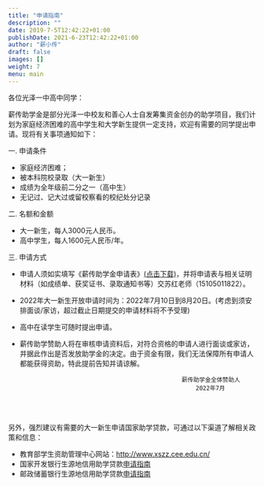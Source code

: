 ```yaml
---
title: "申请指南"
description: ""
date: 2019-7-5T12:42:22+01:00
publishDate: 2021-6-23T12:42:22+01:00
author: "薪小传"
draft: false
images: []
weight: 7
menu: main
---
```


各位光泽一中高中同学：

薪传助学金是部分光泽一中校友和善心人士自发筹集资金创办的助学项目，我们计划为家庭经济困难的高中学生和大学新生提供一定支持，欢迎有需要的同学提出申请。现将有关事项通知如下：

一. 申请条件

  * 家庭经济困难；
  * 被本科院校录取（大一新生）
  * 成绩为全年级前二分之一（高中生）
  * 无记过、记大过或留校察看的校纪处分记录

二. 名额和金额  

  * 大一新生，每人3000元人民币。
  * 高中学生，每人1600元人民币/年。

三. 申请方式

  * 申请人须如实填写《薪传助学金申请表》[(点击下载)](../pdfs/2020applicationform.pdf)，并将申请表与相关证明材料（如成绩单、获奖证书、录取通知书等）交苏红老师（15105011822）。

  * 2022年大一新生开放申请时间为：2022年7月10日到8月20日。(考虑到须安排面谈/家访，超过截止日期提交的申请材料将不予受理)

  * 高中在读学生可随时提出申请。

  * 薪传助学赞助人将在审核申请资料后，对符合资格的申请人进行面谈或家访，并据此作出是否发放助学金的决定。由于资金有限，我们无法保障所有申请人都能获得资助，特此提前告知并请谅解。

                                                      薪传助学金全体赞助人
                                                          2022年7月



 

 


<span> </span>  
<span> </span>  
<span> </span>  


另外，强烈建议有需要的大一新生申请国家助学贷款，可通过以下渠道了解相关政策和信息：

  * 教育部学生资助管理中心网站：http://www.xszz.cee.edu.cn/
  * 国家开发银行生源地信用助学贷款[申请指南](http://www.csls.cdb.com.cn/wtzx/dksqlwt/201911/t20191115_6892.html)
  * 邮政储蓄银行生源地信用助学贷款[申请指南](https://www.psbc.com/cn/fhpd/hddq/fjsfh/zdtj_1163/202103/t20210301_67397.html)
                                                                  





